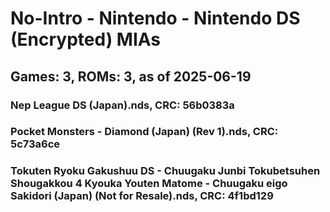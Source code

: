 # No-Intro - Nintendo - Nintendo DS (Encrypted) MIAs
## Games: 3, ROMs: 3, as of 2025-06-19

### Nep League DS (Japan).nds, CRC: 56b0383a
### Pocket Monsters - Diamond (Japan) (Rev 1).nds, CRC: 5c73a6ce
### Tokuten Ryoku Gakushuu DS - Chuugaku Junbi Tokubetsuhen Shougakkou 4 Kyouka Youten Matome - Chuugaku eigo Sakidori (Japan) (Not for Resale).nds, CRC: 4f1bd129
